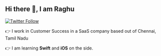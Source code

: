 ## Hi there 👋, I am Raghu

[![Twitter Follow](https://img.shields.io/twitter/follow/heyiamraghu?color=1DA1F2&logo=twitter&style=for-the-badge)](https://twitter.com/intent/follow?original_referer=https%3A%2F%2Fgithub.com%2Fheyiamraghu&screen_name=heyiamraghu)

:point_right: I work in Customer Success in a SaaS company based out of Chennai, Tamil Nadu

:point_right: I am learning **Swift** and **iOS** on the side.

